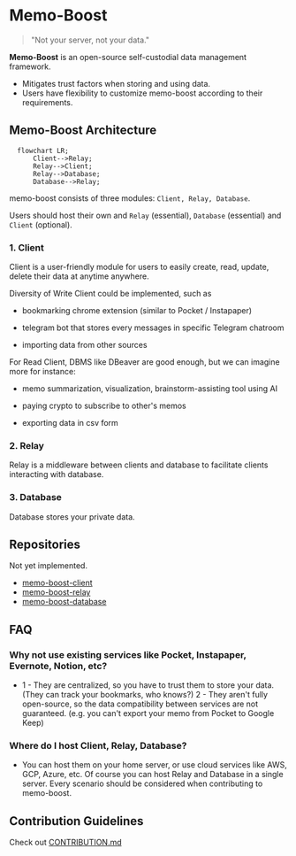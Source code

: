 # Memo-Boost

> "Not your server, not your data."

**Memo-Boost** is an open-source self-custodial data management framework.

- Mitigates trust factors when storing and using data.
- Users have flexibility to customize memo-boost according to their requirements.

## Memo-Boost Architecture

```mermaid
  flowchart LR;
      Client-->Relay;
      Relay-->Client;
      Relay-->Database;
      Database-->Relay;
```
memo-boost consists of three modules: `Client, Relay, Database`.

Users should host their own and `Relay` (essential), `Database` (essential) and `Client` (optional).

### 1. Client

Client is a user-friendly module for users to easily create, read, update, delete their data at anytime anywhere.

Diversity of Write Client could be implemented, such as

- bookmarking chrome extension (similar to Pocket / Instapaper)

- telegram bot that stores every messages in specific Telegram chatroom

- importing data from other sources

For Read Client, DBMS like DBeaver are good enough, but we can imagine more for instance:

- memo summarization, visualization, brainstorm-assisting tool using AI

- paying crypto to subscribe to other's memos

- exporting data in csv form

### 2. Relay

Relay is a middleware between clients and database to facilitate clients interacting with database.

### 3. Database

Database stores your private data.

## Repositories

Not yet implemented.
- [memo-boost-client]()
- [memo-boost-relay]()
- [memo-boost-database]()

## FAQ

### Why not use existing services like Pocket, Instapaper, Evernote, Notion, etc?

- 1 - They are centralized, so you have to trust them to store your data. (They can track your bookmarks, who knows?) 2 - They aren't fully open-source, so the data compatibility between services are not guaranteed. (e.g. you can't export your memo from Pocket to Google Keep)

### Where do I host Client, Relay, Database?

- You can host them on your home server, or use cloud services like AWS, GCP, Azure, etc. Of course you can host Relay and Database in a single server. Every scenario should be considered when contributing to memo-boost.

## Contribution Guidelines

Check out [CONTRIBUTION.md](./CONTRIBUTION.md)
